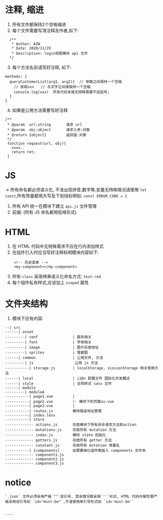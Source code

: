 # 注释, 缩进
1. 所有文件都保持2个空格缩进
2. 每个文件需要写清注释及作者,如下:
```
  /**
   * Author: AZW
   * Date: 2020/11/29
   * Description: login视图模块 api 文件
  */
```
3. 每个方法名前请写好注释, 如下:
```
methods: {
  queryCustomerList(arg1, arg2){  // 参数之间保持一个空格
    // 获取xxx   // 与文字之间请保持一个空格
    console.log(xxx)  所有代码末尾无特殊需要不加逗号;
  }
}
```
4. 如果是公用方法需要写好注释
```
/**
 * @param  url:string       请求 url
 * @param  obj:object       请求入参:对象
 * @return {object}         返回值:对象
 */
 function request(url, obj){
   xxxx..
   return ret;
 }
```

# JS
->  所有命名都必须语义化, 不准出现拼音,数字等,变量无特殊情况请使用 `let` `const`,所有常量都用大写及下划线标明如: `const ERROR_CODE = 1`
1. 所有 API 统一在模块下建立 `api.js` 文件管理
2. 前缀:  (所有 JS 命名都用驼峰形式)


# HTML
1. 在 HTML 代码中无特殊需求不应在行内添加样式
2. 在组件引入时应当写好注释标明模块内容如下:
```
    <!-- 历史菜单 -->
    <my-component></my-component>
```
3. 所有 `class` 采用烤串语义化命名方式: `text-red`
4. 每个组件私有样式,应该加上 `scoped` 属性

# 文件夹结构
1. 模块下应有内容:
```
--| src
------| asset
---------| conf                | 服务相关
---------| font                | 字体相关
---------| image               | 图片存放地址
---------| sprites             | 雪碧图
------| common                 | 公用文件, 方法
---------| js                   公用 js 方法
-----------| storage.js        | localStorage, sissionStorage 相关使用方法
------| local                  | i18n 配置文件 国际化开发概述
------| style                  | 全局样式 sass 文件
------| module
---------| moduleA
-----------| page1.vue         |
-----------| page2.vue         |- 模块下的页面xx.vue
-----------| page2.vue         |
-----------| routes.js         模块路由地址管理
-----------| index.less
-----------| store
------------- actions.js       存放模块下所有异步请求方法和action
------------- mutations.js     存放所有 mutation 方法
------------- index.js         模块 state 初始化
------------- getters.js       存放所有 getter 方法
------------- constant.js      存放所有 mutation 常量名
-----------| [components]      如需要细化组件都放入 components 文件夹
------------- component1.js
------------- component2.js
------------- component3.js
```

# notice

```
`.json` 文件必须采用严格`""`双引号, 其余情况都采用`''`形式, HTML 代码中属性需严格采用双引号如 `id="must-be"`,不准使用单引号形式如 `id='must-be'`


----


